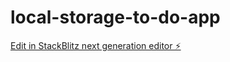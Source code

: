 # local-storage-to-do-app

[Edit in StackBlitz next generation editor ⚡️](https://stackblitz.com/~/github.com/GeauxWeisbeck4/local-storage-to-do-app)